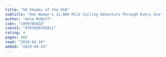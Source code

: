 ```yaml
---
title: "50 Shades of the USA"
subtitle: "One Woman's 11,000 Mile Cycling Adventure Through Every State of America"
author: "Anna McNuff"
isbn: "1999765818"
isbn13: "9781999765811"
rating: 4
pages: 486
read: "2019-04-24"
added: "2019-04-24"
---
```


